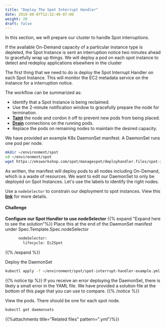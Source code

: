 ```yaml
---
title: "Deploy The Spot Interrupt Handler"
date: 2018-08-07T12:32:40-07:00
weight: 20
draft: false
---
```


In this section, we will prepare our cluster to handle Spot interruptions.

If the available On-Demand capacity of a particular instance type is depleted, the Spot Instance is sent an interruption notice two minutes ahead to gracefully wrap up things. We will deploy a pod on each spot instance to detect and redeploy applications elsewhere in the cluster

The first thing that we need to do is deploy the Spot Interrupt Handler on each Spot Instance. This will monitor the EC2 metadata service on the instance for a interruption notice.

The workflow can be summarized as:

* Identify that a Spot Instance is being reclaimed.
* Use the 2-minute notification window to gracefully prepare the node for termination.
* [**Taint**](https://kubernetes.io/docs/concepts/configuration/taint-and-toleration/) the node and cordon it off to prevent new pods from being placed.
* [**Drain**](https://kubernetes.io/docs/tasks/administer-cluster/safely-drain-node/) connections on the running pods.
* Replace the pods on remaining nodes to maintain the desired capacity.

We have provided an example K8s DaemonSet manifest. A DaemonSet runs one pod per node.

```bash
mkdir ~/environment/spot
cd ~/environment/spot
wget https://eksworkshop.com/spot/managespot/deployhandler.files/spot-interrupt-handler-example.yml
```

As written, the manifest will deploy pods to all nodes including On-Demand, which is a waste of resources. We want to edit our DaemonSet to only be deployed on Spot Instances. Let's use the labels to identify the right nodes.

Use a `nodeSelector` to constrain our deployment to spot instances. View this [**link**](https://kubernetes.io/docs/concepts/configuration/assign-pod-node/) for more details.

#### Challenge

**Configure our Spot Handler to use nodeSelector**
{{% expand "Expand here to see the solution"%}}
Place this at the end of the DaemonSet manifest under Spec.Template.Spec.nodeSelector

```bash
      nodeSelector:
        lifecycle: Ec2Spot
```

{{% /expand %}}

Deploy the DaemonSet

```bash
kubectl apply -f ~/environment/spot/spot-interrupt-handler-example.yml
```

{{% notice tip %}}
If you receive an error deploying the DaemonSet, there is likely a small error in the YAML file. We have provided a solution file at the bottom of this page that you can use to compare.
{{% /notice %}}

View the pods. There should be one for each spot node.

```bash
kubectl get daemonsets
```

{{%attachments title="Related files" pattern=".yml"/%}}
